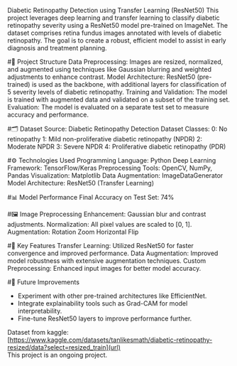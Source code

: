 Diabetic Retinopathy Detection using Transfer Learning (ResNet50)
This project leverages deep learning and transfer learning to classify diabetic retinopathy severity using a ResNet50 model pre-trained on ImageNet. The dataset comprises retina fundus images annotated with levels of diabetic retinopathy. The goal is to create a robust, efficient model to assist in early diagnosis and treatment planning.

#📂 Project Structure
Data Preprocessing: Images are resized, normalized, and augmented using techniques like Gaussian blurring and weighted adjustments to enhance contrast.
Model Architecture: ResNet50 (pre-trained) is used as the backbone, with additional layers for classification of 5 severity levels of diabetic retinopathy.
Training and Validation: The model is trained with augmented data and validated on a subset of the training set.
Evaluation: The model is evaluated on a separate test set to measure accuracy and performance.

#🗂 Dataset
Source: Diabetic Retinopathy Detection Dataset
Classes:
0: No retinopathy
1: Mild non-proliferative diabetic retinopathy (NPDR)
2: Moderate NPDR
3: Severe NPDR
4: Proliferative diabetic retinopathy (PDR)

#⚙️ Technologies Used
Programming Language: Python
Deep Learning Framework: TensorFlow/Keras
Preprocessing Tools: OpenCV, NumPy, Pandas
Visualization: Matplotlib
Data Augmentation: ImageDataGenerator
Model Architecture: ResNet50 (Transfer Learning)

#📊 Model Performance
Final Accuracy on Test Set: 74%

#🖼 Image Preprocessing
Enhancement: Gaussian blur and contrast adjustments.
Normalization: All pixel values are scaled to [0, 1].
Augmentation:
Rotation
Zoom
Horizontal Flip

#🔧 Key Features
Transfer Learning: Utilized ResNet50 for faster convergence and improved performance.
Data Augmentation: Improved model robustness with extensive augmentation techniques.
Custom Preprocessing: Enhanced input images for better model accuracy.

#🔬 Future Improvements
- Experiment with other pre-trained architectures like EfficientNet.
- Integrate explainability tools such as Grad-CAM for model interpretability.
- Fine-tune ResNet50 layers to improve performance further.

Dataset from kaggle: [https://www.kaggle.com/datasets/tanlikesmath/diabetic-retinopathy-resized/data?select=resized_train](url)
<br>
This project is an ongoing project.
